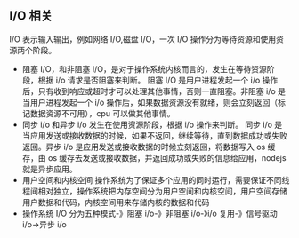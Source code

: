 ## I/O 相关

I/O 表示输入输出，例如网络 I/O,磁盘 I/O，一次 I/O 操作分为等待资源和使用资源两个阶段。

- 阻塞 I/O，和非阻塞 I/O，是对于操作系统内核而言的，发生在等待资源阶段，根据 i/o 请求是否阻塞来判断。
  阻塞 I/O 是用户进程发起一个 i/o 操作后，只有收到响应或超时才可以处理其他事情，否则一直阻塞。非阻塞 i/o 是当用户进程发起一个 i/o 操作后，如果数据资源没有就绪，则会立刻返回（标记数据资源不可用），cpu 可以做其他事情。
- 同步 i/o 和异步 i/o 发生在使用资源阶段，根据 i/o 操作来判断。
  同步 i/o 是当应用发送或接收数据的时候，如果不返回，继续等待，直到数据成功或失败返回。异步 i/o 是应用发送或接收数据的时候立刻返回，将数据写入 os 缓存，由 os 缓存去发送或接收数据，并返回成功或失败的信息给应用，nodejs 就是异步应用。
- 用户空间和内核空间
  操作系统为了保证多个应用的同时运行，需要保证不同线程间相对独立，操作系统把内存空间分为用户空间和内核空间，用户空间存储用户数据和代码，内核空间用来存储内核的数据和代码
- 操作系统 I/O 分为五种模式-》阻塞 i/o-》非阻塞 i/o-》i/o 复用-》信号驱动 i/o->异步 i/o

